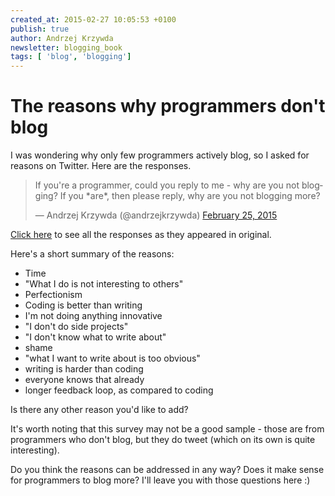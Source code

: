 ```yaml
---
created_at: 2015-02-27 10:05:53 +0100
publish: true
author: Andrzej Krzywda
newsletter: blogging_book
tags: [ 'blog', 'blogging']
---
```


# The reasons why programmers don't blog

I was wondering why only few programmers actively blog, so I asked for reasons on Twitter. Here are the responses.

<!-- more -->

<blockquote class="twitter-tweet" lang="en"><p>If you&#39;re a programmer, could you reply to me - why are you not blogging?&#10;&#10;If you *are*, then please reply, why are you not blogging more?</p>&mdash; Andrzej Krzywda (@andrzejkrzywda) <a href="https://twitter.com/andrzejkrzywda/status/570576814151757824">February 25, 2015</a></blockquote> <script async src="//platform.twitter.com/widgets.js" charset="utf-8"></script>

<a href="https://twitter.com/andrzejkrzywda/status/570576814151757824">Click here</a> to see all the responses as they appeared in original.

Here's a short summary of the reasons:

* Time
* "What I do is not interesting to others"
* Perfectionism
* Coding is better than writing
* I'm not doing anything innovative
* "I don't do side projects"
* "I don't know what to write about"
* shame
* "what I want to write about is too obvious"
* writing is harder than coding
* everyone knows that already
* longer feedback loop, as compared to coding

Is there any other reason you'd like to add?

It's worth noting that this survey may not be a good sample - those are from programmers who don't blog, but they do tweet (which on its own is quite interesting).

Do you think the reasons can be addressed in any way? Does it make sense for programmers to blog more? I'll leave you with those questions here :)
